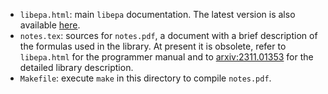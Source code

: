 * `libepa.html`: main `libepa` documentation. The latest version is also
  available [here](https://jini-zh.org/libepa/libepa.html).
* `notes.tex`: sources for `notes.pdf`, a document with a brief description of
  the formulas used in the library. At present it is obsolete, refer to
  `libepa.html` for the programmer manual and to
  [arxiv:2311.01353](https://arxiv.org/abs/2311.01353) for the detailed library
  description.
* `Makefile`: execute `make` in this directory to compile `notes.pdf`.
